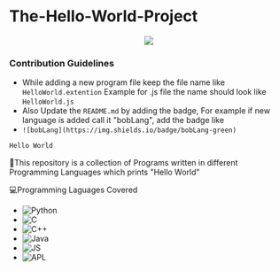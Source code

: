 # The-Hello-World-Project

<p align="center">
  <a href="https://github.com/H4K3R13/readme-typing-svg"><img src="https://readme-typing-svg.herokuapp.com/?lines=;Hello%20World;Programs&font=Fira%20Code&center=true&width=440&height=45&color=f75c7e&vCenter=true&size=22"></a>
</p>

### Contribution Guidelines
- While adding a new program file keep the file name like `HelloWorld.extention`
Example for .js file the name should look like `HelloWorld.js`
- Also Update the `README.md` by adding the badge, For example if new language is added call it "bobLang", add the badge like
 - `![bobLang](https://img.shields.io/badge/bobLang-green)`
```bash
Hello World
```
🔴This repository is a collection of Programs written in different Programming Languages which prints "Hello World"

💻Programming Laguages Covered

- ![Python](https://img.shields.io/badge/Python-green)
- ![C](https://img.shields.io/badge/C-grey)
- ![C++](https://img.shields.io/badge/C++-grey)
- ![Java](https://img.shields.io/badge/Java-red)
- ![JS](https://img.shields.io/badge/JavaScript-yellow)
- ![APL](https://img.shields.io/badge/APL-green)
<!--  https://medium.com/web-development-zone/a-complete-list-of-computer-programming-languages-1d8bc5a891f 

https://programminglanguages.co/?paradigms=&typing_disciplines=&operating_systems=&popularity= --->

